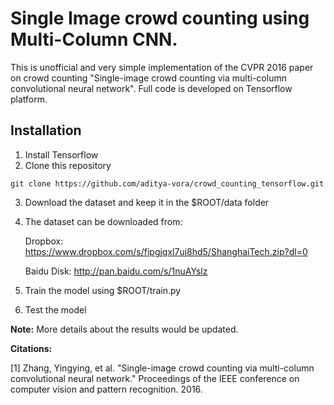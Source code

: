 # Single Image crowd counting using Multi-Column CNN.
This is unofficial and very simple implementation of the CVPR 2016 paper on crowd counting "Single-image crowd counting via multi-column convolutional neural network".
Full code is developed on Tensorflow platform. 

## Installation
1) Install Tensorflow
2) Clone this repository
  ```Shell
  git clone https://github.com/aditya-vora/crowd_counting_tensorflow.git
  ```
3) Download the dataset and keep it in the $ROOT/data folder
4) The dataset can be downloaded from: 

    Dropbox:   https://www.dropbox.com/s/fipgjqxl7uj8hd5/ShanghaiTech.zip?dl=0
    
    Baidu Disk: http://pan.baidu.com/s/1nuAYslz
5) Train the model using $ROOT/train.py
6) Test the model

**Note:** More details about the results would be updated.

**Citations:**

[1] Zhang, Yingying, et al. "Single-image crowd counting via multi-column convolutional neural network." Proceedings of the         IEEE conference on computer vision and pattern recognition. 2016.
